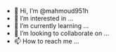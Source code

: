 - 👋 Hi, I’m @mahmoud951h
- 👀 I’m interested in ...
- 🌱 I’m currently learning ...
- 💞️ I’m looking to collaborate on ...
- 📫 How to reach me ...

<!---
mahmoud951h/mahmoud951h is a ✨ special ✨ repository because its `README.md` (this file) appears on your GitHub profile.
You can click the Preview link to take a look at your changes.
--->
